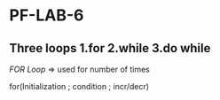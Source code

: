 # PF-LAB-6
## Three loops 1.for  2.while   3.do while
*FOR Loop* =>
used for number of times

for(Initialization ; condition ; incr/decr)


